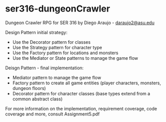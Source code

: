 # ser316-dungeonCrawler
Dungeon Crawler RPG for SER 316
by Diego Araujo - daraujo2@asu.edu

Design Pattern initial strategy:
- Use the Decorator pattern for classes
- Use the Strategy pattern for character type
- Use the Factory pattern for locations and monsters
- Use the Mediator or State patterns to manage the game flow

Deisgn Pattern - final implementation:
- Mediator pattern to manage the game flow
- Factory pattern to create all game entities (player characters, monsters, dungeon floors)
- Decorator pattern for character classes (base types extend from a common abstract class)

For more information on the implementation, requirement coverage, code coverage and more, consult Assignment5.pdf
